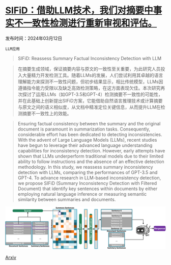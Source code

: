 # [SIFiD：借助LLM技术，我们对摘要中事实不一致性检测进行重新审视和评估。](https://arxiv.org/abs/2403.07557)

发布时间：2024年03月12日

`LLM应用`

> SIFiD: Reassess Summary Factual Inconsistency Detection with LLM

> 在摘要生成领域，保证摘要内容与原文的一致性至关重要，为此研究人员投入大量精力开发检测工具。随着LLMs的发展，人们尝试利用其卓越的语言理解能力来探测不一致性问题，但初步结果显示，相比传统模型，LLMs因遵循指令能力受限以及缺乏高效检测策略，在这方面表现欠佳。本次研究再次探讨了运用LLMs（如GPT-3.5和GPT-4）检测摘要不一致性的可能性，并在此基础上创新提出SIFiD方案，它能借助自然语言推理技术或计算摘要与原文之间的语义相似度，从文档中精准定位关键信息，从而提升LLM在检测摘要不一致性上的效能。

> Ensuring factual consistency between the summary and the original document is paramount in summarization tasks. Consequently, considerable effort has been dedicated to detecting inconsistencies. With the advent of Large Language Models (LLMs), recent studies have begun to leverage their advanced language understanding capabilities for inconsistency detection. However, early attempts have shown that LLMs underperform traditional models due to their limited ability to follow instructions and the absence of an effective detection methodology. In this study, we reassess summary inconsistency detection with LLMs, comparing the performances of GPT-3.5 and GPT-4. To advance research in LLM-based inconsistency detection, we propose SIFiD (Summary Inconsistency Detection with Filtered Document) that identify key sentences within documents by either employing natural language inference or measuring semantic similarity between summaries and documents.

![SIFiD：借助LLM技术，我们对摘要中事实不一致性检测进行重新审视和评估。](../../../paper_images/2403.07557/x1.png)

[Arxiv](https://arxiv.org/abs/2403.07557)